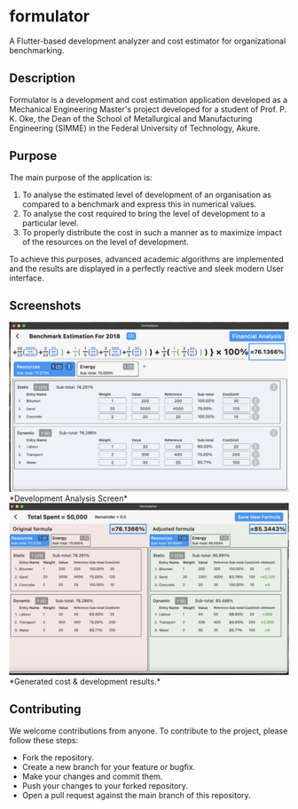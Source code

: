# formulator

A Flutter-based development analyzer and cost estimator for organizational benchmarking.


## Description
Formulator is a development and cost estimation application developed as a Mechanical Engineering Master's project developed for a student of Prof. P. K. Oke, the Dean of the School of Metallurgical and Manufacturing Engineering (SIMME) in the Federal University of Technology, Akure.

## Purpose

The main purpose of the application is:
1. To analyse the estimated level of development of an organisation as compared to a benchmark and express this in numerical values.
2. To analyse the cost required to bring the level of development to a particular level.
3. To properly distribute the cost in such a manner as to maximize impact of the resources on the level of development.

To achieve this purposes, advanced academic algorithms are implemented and the results are displayed in a perfectly reactive and sleek modern User interface.

## Screenshots

<img src="screenshots/analysis_screen.png">
*Development Analysis Screen*


<img src="screenshots/results_screen.png">
*Generated cost & development results.*


## Contributing
We welcome contributions from anyone. To contribute to the project, please follow these steps:
- Fork the repository.
- Create a new branch for your feature or bugfix.
- Make your changes and commit them.
- Push your changes to your forked repository.
- Open a pull request against the main branch of this repository.


